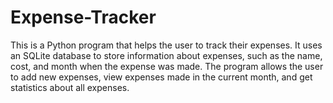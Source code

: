 # Expense-Tracker
This is a Python program that helps the user to track their expenses. It uses an SQLite database to store information about expenses, such as the name, cost, and month when the expense was made. The program allows the user to add new expenses, view expenses made in the current month, and get statistics about all expenses.
